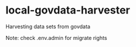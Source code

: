 # local-govdata-harvester
Harvesting data sets from govdata

Note: check .env.admin for migrate rights